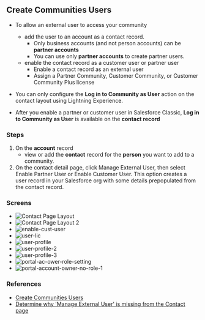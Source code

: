 ## Create Communities Users

- To allow an external user to access your community
    - add the user to an account as a contact record. 
        - Only business accounts (and not person accounts) can be **partner accounts**
        - You can use only **partner accounts** to create partner users.
    - enable the contact record as a customer user or partner user
        - Enable a contact record as an external user
        - Assign a Partner Community, Customer Community, or Customer Community Plus license 

- You can only configure the **Log in to Community as User** action on the contact layout using Lightning Experience. 
- After you enable a partner or customer user in Salesforce Classic, **Log in to Community as User** is available on the **contact record**

### Steps
1. On the **account** record
    -  view or add the **contact** record for the **person** you want to add to a community.
2. On the contact detail page, click Manage External User, then select Enable Partner User or Enable Customer User.
This option creates a user record in your Salesforce org with some details prepopulated from the contact record. 


### Screens
- ![Contact Page Layout](img/contact-plo-1.png)
- ![Contact Page Layout 2](img/contact-plo-2.png)
- ![enable-cust-user](img/enable-cust-user.png)
- ![user-lic](img/user-lic.png)
- ![user-profile](img/user-profile.png)
- ![user-profile-2](img/user-profile-2.png)
- ![user-profile-3](img/user-profile-3.png)
- ![portal-ac-ower-role-setting](img/portal-ac-ower-role-setting.png)
- ![portal-account-owner-no-role-1](img//portal-account-owner-no-role-1.png) 



### References
- [Create Communities Users](https://help.salesforce.com/articleView?id=networks_create_external_users.htm)
- [Determine why 'Manage External User' is missing from the Contact page](https://help.salesforce.com/articleView?id=000338375&type=1&mode=1) 
